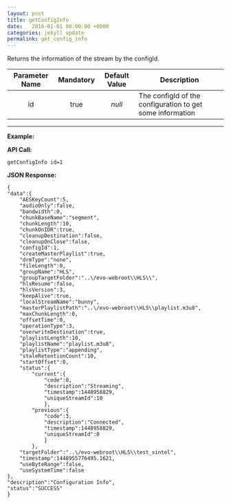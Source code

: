 ```yaml
---
layout: post
title: getConfigInfo
date:   2016-01-01 00:00:00 +0000
categories: jekyll update
permalink: get_config_info
---
```


Returns the information of the stream by the configId.

| **Parameter Name** | **Mandatory** | **Default Value** | **Description**                          |
| :----------------: | :-----------: | :---------------: | ---------------------------------------- |
|         id         |     true      |      *null*       | The configId of the configuration to get some information |

------

**Example:**

**API Call:**

``` 
getConfigInfo id=1
```

**JSON Response:**

``` 
{
"data":{
    "AESKeyCount":5,
    "audioOnly":false,
    "bandwidth":0,
    "chunkBaseName":"segment",
    "chunkLength":10,
    "chunkOnIDR":true,
    "cleanupDestination":false,
    "cleanupOnClose":false,
    "configId":1,
    "createMasterPlaylist":true,
    "drmType":"none",
    "fileLength":0,
    "groupName":"HLS",
    "groupTargetFolder":"..\/evo-webroot\\HLS\\",
    "hlsResume":false,
    "hlsVersion":3,
    "keepAlive":true,
    "localStreamName":"bunny",
    "masterPlaylistPath":"..\/evo-webroot\\HLS\\playlist.m3u8",
    "maxChunkLength":0,
    "offsetTime":0,
    "operationType":3,
    "overwriteDestination":true,
    "playlistLength":10,
    "playlistName":"playlist.m3u8",
    "playlistType":"appending",
    "staleRetentionCount":10,
    "startOffset":0,
    "status":{
        "current":{
            "code":0,
            "description":"Streaming",
            "timestamp":1448958829,
            "uniqueStreamId":10
            },
        "previous":{
            "code":3,
            "description":"Connected",
            "timestamp":1448958829,
            "uniqueStreamId":0
            }
        },
    "targetFolder":"..\/evo-webroot\\HLS\\test_sintel",
    "timestamp":1448955776495.1621,
    "useByteRange":false,
    "useSystemTime":false
},
"description":"Configuration Info",
"status":"SUCCESS"
}
```
